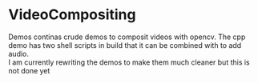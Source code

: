 # VideoCompositing
Demos continas crude demos to composit videos with opencv.
The cpp demo has two shell scripts in build that it can be combined with to add audio.
<br>
I am currently rewriting the demos to make them much cleaner but this is not done yet
